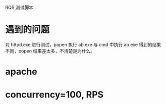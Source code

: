 RQS 测试脚本

# 遇到的问题
对 httpd.exe 进行测试，popen 执行 ab.exe 与 cmd 中执行 ab.exe 得到的结果不同，popen 结果差太多，不清楚是为什么。

# apache
# concurrency=100, RPS
